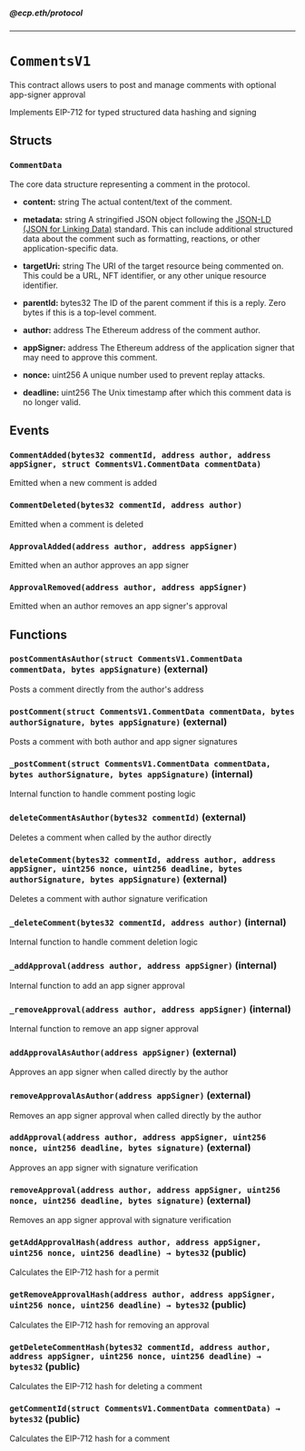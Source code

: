 ##### @ecp.eth/protocol

---

# `CommentsV1`

This contract allows users to post and manage comments with optional app-signer approval

Implements EIP-712 for typed structured data hashing and signing

## Structs

### `CommentData`

The core data structure representing a comment in the protocol.

- **content:** string
  The actual content/text of the comment.

- **metadata:** string
  A stringified JSON object following the [JSON-LD (JSON for Linking Data)](https://json-ld.org/) standard. This can include additional structured data about the comment such as formatting, reactions, or other application-specific data.

- **targetUri:** string
  The URI of the target resource being commented on. This could be a URL, NFT identifier, or any other unique resource identifier.

- **parentId:** bytes32
  The ID of the parent comment if this is a reply. Zero bytes if this is a top-level comment.

- **author:** address
  The Ethereum address of the comment author.

- **appSigner:** address
  The Ethereum address of the application signer that may need to approve this comment.

- **nonce:** uint256
  A unique number used to prevent replay attacks.

- **deadline:** uint256
  The Unix timestamp after which this comment data is no longer valid.

## Events

### `CommentAdded(bytes32 commentId, address author, address appSigner, struct CommentsV1.CommentData commentData)`

Emitted when a new comment is added

### `CommentDeleted(bytes32 commentId, address author)`

Emitted when a comment is deleted

### `ApprovalAdded(address author, address appSigner)`

Emitted when an author approves an app signer

### `ApprovalRemoved(address author, address appSigner)`

Emitted when an author removes an app signer's approval

## Functions

### `postCommentAsAuthor(struct CommentsV1.CommentData commentData, bytes appSignature)` (external)

Posts a comment directly from the author's address

### `postComment(struct CommentsV1.CommentData commentData, bytes authorSignature, bytes appSignature)` (external)

Posts a comment with both author and app signer signatures

### `_postComment(struct CommentsV1.CommentData commentData, bytes authorSignature, bytes appSignature)` (internal)

Internal function to handle comment posting logic

### `deleteCommentAsAuthor(bytes32 commentId)` (external)

Deletes a comment when called by the author directly

### `deleteComment(bytes32 commentId, address author, address appSigner, uint256 nonce, uint256 deadline, bytes authorSignature, bytes appSignature)` (external)

Deletes a comment with author signature verification

### `_deleteComment(bytes32 commentId, address author)` (internal)

Internal function to handle comment deletion logic

### `_addApproval(address author, address appSigner)` (internal)

Internal function to add an app signer approval

### `_removeApproval(address author, address appSigner)` (internal)

Internal function to remove an app signer approval

### `addApprovalAsAuthor(address appSigner)` (external)

Approves an app signer when called directly by the author

### `removeApprovalAsAuthor(address appSigner)` (external)

Removes an app signer approval when called directly by the author

### `addApproval(address author, address appSigner, uint256 nonce, uint256 deadline, bytes signature)` (external)

Approves an app signer with signature verification

### `removeApproval(address author, address appSigner, uint256 nonce, uint256 deadline, bytes signature)` (external)

Removes an app signer approval with signature verification

### `getAddApprovalHash(address author, address appSigner, uint256 nonce, uint256 deadline) → bytes32` (public)

Calculates the EIP-712 hash for a permit

### `getRemoveApprovalHash(address author, address appSigner, uint256 nonce, uint256 deadline) → bytes32` (public)

Calculates the EIP-712 hash for removing an approval

### `getDeleteCommentHash(bytes32 commentId, address author, address appSigner, uint256 nonce, uint256 deadline) → bytes32` (public)

Calculates the EIP-712 hash for deleting a comment

### `getCommentId(struct CommentsV1.CommentData commentData) → bytes32` (public)

Calculates the EIP-712 hash for a comment

